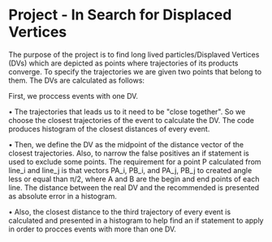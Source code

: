 # Project - In Search for Displaced Vertices

The purpose of the project is to find long lived particles/Displaved Vertices (DVs) which are depicted as points where
trajectories of its products converge. To specify the trajectories we are given two points that belong to them. The DVs 
are calculated as follows:

First, we proccess events with one DV.

• The trajectories that leads us to it need to be "close together". So we choose the closest trajectories of the event
to calculate the DV. The code produces histogram of the closest distances of every event.
  
• Then, we define the DV as the midpoint of the distance vector of the closest trajectories. Also, to narrow the false 
positives an if statement is used to exclude some points. The requirement for a point P calculated from line_i and line_j
is that vectors PA_i, PB_i, and PA_j, PB_j to created angle less or equal than π/2, where A and B are the begin and end
points of each line. The distance between the real DV and the recommended is presented as absolute error in a histogram.
  
• Also, the closest distance to the third trajectory of every event is calculated and presented in a histogram to help
  find an if statement to apply in order to procces events with more than one DV.
  


